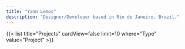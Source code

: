 ```yaml
---
title: "Yann Lemos"
description: "Designer/Developer based in Rio de Janeiro, Brazil."
---
```

{{< list title="Projects" cardView=false limit=10 where="Type" value="Project" >}}